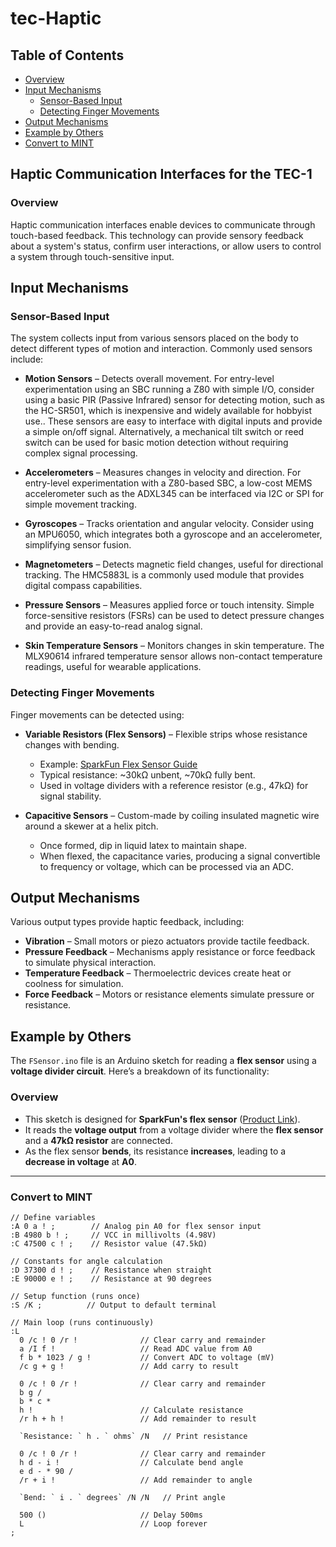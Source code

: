 # tec-Haptic

## Table of Contents
- [Overview](#overview)
- [Input Mechanisms](#input-mechanisms)
  - [Sensor-Based Input](#sensor-based-input)
  - [Detecting Finger Movements](#detecting-finger-movements)
- [Output Mechanisms](#output-mechanisms)
- [Example by Others](#example-by-others)
- [Convert to MINT](#convert-to-mint)

## Haptic Communication Interfaces for the TEC-1

### Overview
Haptic communication interfaces enable devices to communicate through touch-based feedback. This technology can provide sensory feedback about a system's status, confirm user interactions, or allow users to control a system through touch-sensitive input.

## Input Mechanisms
### Sensor-Based Input
The system collects input from various sensors placed on the body to detect different types of motion and interaction. Commonly used sensors include:

- **Motion Sensors** – Detects overall movement. For entry-level experimentation using an SBC running a Z80 with simple I/O, consider using a basic PIR (Passive Infrared) sensor for detecting motion, such as the HC-SR501, which is inexpensive and widely available for hobbyist use.. These sensors are easy to interface with digital inputs and provide a simple on/off signal. Alternatively, a mechanical tilt switch or reed switch can be used for basic motion detection without requiring complex signal processing.

- **Accelerometers** – Measures changes in velocity and direction. For entry-level experimentation with a Z80-based SBC, a low-cost MEMS accelerometer such as the ADXL345 can be interfaced via I2C or SPI for simple movement tracking.
  
- **Gyroscopes** – Tracks orientation and angular velocity. Consider using an MPU6050, which integrates both a gyroscope and an accelerometer, simplifying sensor fusion.
  
- **Magnetometers** – Detects magnetic field changes, useful for directional tracking. The HMC5883L is a commonly used module that provides digital compass capabilities.
  
- **Pressure Sensors** –  Measures applied force or touch intensity. Simple force-sensitive resistors (FSRs) can be used to detect pressure changes and provide an easy-to-read analog signal.
  
- **Skin Temperature Sensors** – Monitors changes in skin temperature. The MLX90614 infrared temperature sensor allows non-contact temperature readings, useful for wearable applications.
  

### Detecting Finger Movements
Finger movements can be detected using:

- **Variable Resistors (Flex Sensors)** – Flexible strips whose resistance changes with bending.
  - Example: [SparkFun Flex Sensor Guide](https://learn.sparkfun.com/tutorials/flex-sensor-hookup-guide/all)
  - Typical resistance: ~30kΩ unbent, ~70kΩ fully bent.
  - Used in voltage dividers with a reference resistor (e.g., 47kΩ) for signal stability.

- **Capacitive Sensors** – Custom-made by coiling insulated magnetic wire around a skewer at a helix pitch.
  - Once formed, dip in liquid latex to maintain shape.
  - When flexed, the capacitance varies, producing a signal convertible to frequency or voltage, which can be processed via an ADC.

## Output Mechanisms
Various output types provide haptic feedback, including:

- **Vibration** – Small motors or piezo actuators provide tactile feedback.
- **Pressure Feedback** – Mechanisms apply resistance or force feedback to simulate physical interaction.
- **Temperature Feedback** – Thermoelectric devices create heat or coolness for simulation.
- **Force Feedback** – Motors or resistance elements simulate pressure or resistance.

## Example by Others

The `FSensor.ino` file is an Arduino sketch for reading a **flex sensor** using a **voltage divider circuit**. Here’s a breakdown of its functionality:

### **Overview**
- This sketch is designed for **SparkFun's flex sensor** ([Product Link](https://www.sparkfun.com/products/10264)).
- It reads the **voltage output** from a voltage divider where the **flex sensor** and a **47kΩ resistor** are connected.
- As the flex sensor **bends**, its resistance **increases**, leading to a **decrease in voltage** at **A0**.

---

### **Convert to MINT**
```mint
// Define variables
:A 0 a ! ;        // Analog pin A0 for flex sensor input
:B 4980 b ! ;     // VCC in millivolts (4.98V)  
:C 47500 c ! ;    // Resistor value (47.5kΩ)

// Constants for angle calculation  
:D 37300 d ! ;    // Resistance when straight
:E 90000 e ! ;    // Resistance at 90 degrees

// Setup function (runs once)
:S /K ;          // Output to default terminal

// Main loop (runs continuously)
:L  
  0 /c ! 0 /r !              // Clear carry and remainder
  a /I f !                   // Read ADC value from A0
  f b * 1023 / g !           // Convert ADC to voltage (mV)
  /c g + g !                 // Add carry to result
  
  0 /c ! 0 /r !              // Clear carry and remainder
  b g / 
  b * c * 
  h !                        // Calculate resistance
  /r h + h !                 // Add remainder to result
   
  `Resistance: ` h . ` ohms` /N   // Print resistance
         
  0 /c ! 0 /r !              // Clear carry and remainder       
  h d - i !                  // Calculate bend angle 
  e d - * 90 / 
  /r + i !                   // Add remainder to angle
         
  `Bend: ` i . ` degrees` /N /N   // Print angle

  500 ()                     // Delay 500ms       
  L                          // Loop forever
;
```


